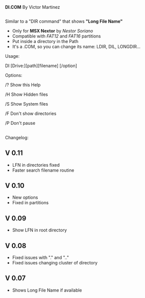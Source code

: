 **DI.COM**
By Victor Martinez
##


Similar to a "DIR command" that shows **"Long File Name"**

- Only for **MSX Nextor** by *Nestor Soriano*
- Compatible with *FAT12* and *FAT16* partitions
- Put inside a directory in the Path
- It's a .COM, so you can change its name: LDIR, DIL, LONGDIR...

Usage:

DI [Drive:][path][filename]   [/option]

Options:

/?  Show this Help

/H  Show Hidden files

/S  Show System files

/F  Don't show directories

/P  Don't pause




##
Changelog:

V 0.11
------

 - LFN in directories fixed
 - Faster search filename routine
 
V 0.10
------

 - New options
 - Fixed in partitions


V 0.09
------

 - Show LFN in root directory

V 0.08
------

 - Fixed issues with "." and ".."
 - Fixed issues changing cluster of directory

V 0.07
------

 - Shows Long File Name if available

